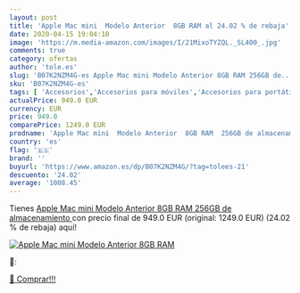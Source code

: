 ```yaml
---
layout: post
title: 'Apple Mac mini  Modelo Anterior  8GB RAM al 24.02 % de rebaja'
date: 2020-04-15 19:04:10
image: 'https://m.media-amazon.com/images/I/21MixoTYZQL._SL400_.jpg'
comments: true
category: ofertas
author: 'tole.es'
slug: 'B07K2NZM4G-es Apple Mac mini Modelo Anterior 8GB RAM 256GB de...'
sku: 'B07K2NZM4G-es'
tags: [ 'Accesorios','Accesorios para móviles','Accesorios para portátiles y netbooks','Cargadores y adaptadores para portátiles y netbooks','Cargadores y bases de carga para portátiles y netbooks','Comunicación móvil y accesorios','Electrónica','Fundas y carcasas para teléfonos móviles','Informática','Móviles','Móviles y smartphones libres','apple', ]
actualPrice: 949.0 EUR
currency: EUR
price: 949.0
comparePrice: 1249.0 EUR
prodname: 'Apple Mac mini  Modelo Anterior  8GB RAM  256GB de almacenamiento '
country: 'es'
flag: '🇪🇸'
brand: ''
buyurl: 'https://www.amazon.es/dp/B07K2NZM4G/?tag=tolees-21'
descuento: '24.02'
average: '1008.45'
---
```


Tienes [Apple Mac mini  Modelo Anterior  8GB RAM  256GB de almacenamiento ](https://www.amazon.es/dp/B07K2NZM4G/?tag=tolees-21) con precio final de  949.0 EUR (original: 1249.0 EUR) (24.02 %  de rebaja) aqui!

[![Apple Mac mini  Modelo Anterior  8GB RAM](https://m.media-amazon.com/images/I/21MixoTYZQL._SL400_.jpg)](https://www.amazon.es/dp/B07K2NZM4G/?tag=tolees-21)

🔎:


[🛒 Comprar!!!](https://www.amazon.es/dp/B07K2NZM4G/?tag=tolees-21)
